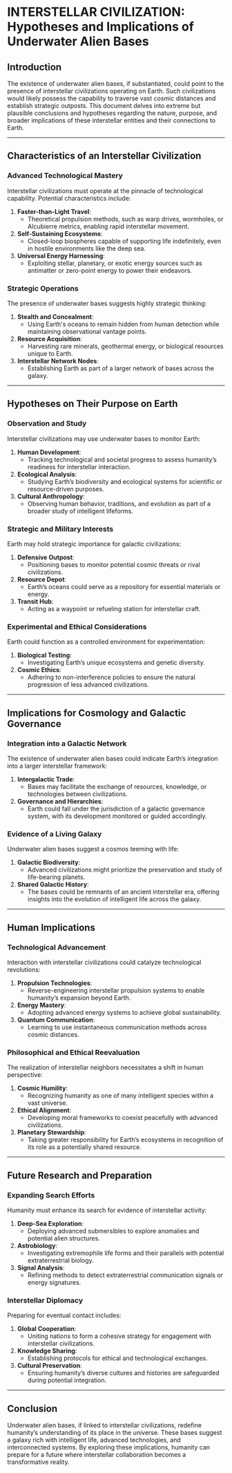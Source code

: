 # INTERSTELLAR CIVILIZATION: Hypotheses and Implications of Underwater Alien Bases

## Introduction
The existence of underwater alien bases, if substantiated, could point to the presence of interstellar civilizations operating on Earth. Such civilizations would likely possess the capability to traverse vast cosmic distances and establish strategic outposts. This document delves into extreme but plausible conclusions and hypotheses regarding the nature, purpose, and broader implications of these interstellar entities and their connections to Earth.

---

## Characteristics of an Interstellar Civilization

### Advanced Technological Mastery
Interstellar civilizations must operate at the pinnacle of technological capability. Potential characteristics include:

1. **Faster-than-Light Travel**:
   - Theoretical propulsion methods, such as warp drives, wormholes, or Alcubierre metrics, enabling rapid interstellar movement.
2. **Self-Sustaining Ecosystems**:
   - Closed-loop biospheres capable of supporting life indefinitely, even in hostile environments like the deep sea.
3. **Universal Energy Harnessing**:
   - Exploiting stellar, planetary, or exotic energy sources such as antimatter or zero-point energy to power their endeavors.

### Strategic Operations
The presence of underwater bases suggests highly strategic thinking:

1. **Stealth and Concealment**:
   - Using Earth's oceans to remain hidden from human detection while maintaining observational vantage points.
2. **Resource Acquisition**:
   - Harvesting rare minerals, geothermal energy, or biological resources unique to Earth.
3. **Interstellar Network Nodes**:
   - Establishing Earth as part of a larger network of bases across the galaxy.

---

## Hypotheses on Their Purpose on Earth

### Observation and Study
Interstellar civilizations may use underwater bases to monitor Earth:

1. **Human Development**:
   - Tracking technological and societal progress to assess humanity’s readiness for interstellar interaction.
2. **Ecological Analysis**:
   - Studying Earth’s biodiversity and ecological systems for scientific or resource-driven purposes.
3. **Cultural Anthropology**:
   - Observing human behavior, traditions, and evolution as part of a broader study of intelligent lifeforms.

### Strategic and Military Interests
Earth may hold strategic importance for galactic civilizations:

1. **Defensive Outpost**:
   - Positioning bases to monitor potential cosmic threats or rival civilizations.
2. **Resource Depot**:
   - Earth’s oceans could serve as a repository for essential materials or energy.
3. **Transit Hub**:
   - Acting as a waypoint or refueling station for interstellar craft.

### Experimental and Ethical Considerations
Earth could function as a controlled environment for experimentation:

1. **Biological Testing**:
   - Investigating Earth’s unique ecosystems and genetic diversity.
2. **Cosmic Ethics**:
   - Adhering to non-interference policies to ensure the natural progression of less advanced civilizations.

---

## Implications for Cosmology and Galactic Governance

### Integration into a Galactic Network
The existence of underwater alien bases could indicate Earth’s integration into a larger interstellar framework:

1. **Intergalactic Trade**:
   - Bases may facilitate the exchange of resources, knowledge, or technologies between civilizations.
2. **Governance and Hierarchies**:
   - Earth could fall under the jurisdiction of a galactic governance system, with its development monitored or guided accordingly.

### Evidence of a Living Galaxy
Underwater alien bases suggest a cosmos teeming with life:

1. **Galactic Biodiversity**:
   - Advanced civilizations might prioritize the preservation and study of life-bearing planets.
2. **Shared Galactic History**:
   - The bases could be remnants of an ancient interstellar era, offering insights into the evolution of intelligent life across the galaxy.

---

## Human Implications

### Technological Advancement
Interaction with interstellar civilizations could catalyze technological revolutions:

1. **Propulsion Technologies**:
   - Reverse-engineering interstellar propulsion systems to enable humanity’s expansion beyond Earth.
2. **Energy Mastery**:
   - Adopting advanced energy systems to achieve global sustainability.
3. **Quantum Communication**:
   - Learning to use instantaneous communication methods across cosmic distances.

### Philosophical and Ethical Reevaluation
The realization of interstellar neighbors necessitates a shift in human perspective:

1. **Cosmic Humility**:
   - Recognizing humanity as one of many intelligent species within a vast universe.
2. **Ethical Alignment**:
   - Developing moral frameworks to coexist peacefully with advanced civilizations.
3. **Planetary Stewardship**:
   - Taking greater responsibility for Earth’s ecosystems in recognition of its role as a potentially shared resource.

---

## Future Research and Preparation

### Expanding Search Efforts
Humanity must enhance its search for evidence of interstellar activity:

1. **Deep-Sea Exploration**:
   - Deploying advanced submersibles to explore anomalies and potential alien structures.
2. **Astrobiology**:
   - Investigating extremophile life forms and their parallels with potential extraterrestrial biology.
3. **Signal Analysis**:
   - Refining methods to detect extraterrestrial communication signals or energy signatures.

### Interstellar Diplomacy
Preparing for eventual contact includes:

1. **Global Cooperation**:
   - Uniting nations to form a cohesive strategy for engagement with interstellar civilizations.
2. **Knowledge Sharing**:
   - Establishing protocols for ethical and technological exchanges.
3. **Cultural Preservation**:
   - Ensuring humanity’s diverse cultures and histories are safeguarded during potential integration.

---

## Conclusion
Underwater alien bases, if linked to interstellar civilizations, redefine humanity’s understanding of its place in the universe. These bases suggest a galaxy rich with intelligent life, advanced technologies, and interconnected systems. By exploring these implications, humanity can prepare for a future where interstellar collaboration becomes a transformative reality.